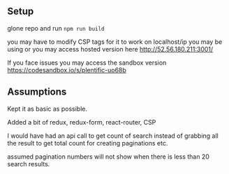 ## Setup

glone repo and run `npm run build`

you may have to modify CSP tags for it to work on localhost/ip you may be using or you may access hosted version here http://52.56.180.211:3001/

If you face issues you may access the sandbox version https://codesandbox.io/s/plentific-uo68b

## Assumptions

Kept it as basic as possible. 

Added a bit of redux, redux-form, react-router, CSP

I would have had an api call to get count of search instead of grabbing all the result to get total count for creating paginations etc.

assumed pagination numbers will not show when there is less than 20 search results.
